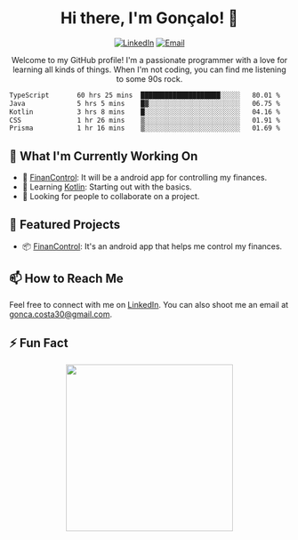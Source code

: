 <h1 align="center">Hi there, I'm Gonçalo! 👋</h1>

<p align="center">
  <!--<a href="https://your-website.com"><img src="https://img.shields.io/badge/-Portfolio-ff69b4" alt="Portfolio"></a>-->
  <a href="https://www.linkedin.com/in/gonçalo-costa-946693229/"><img src="https://img.shields.io/badge/-LinkedIn-0077b5" alt="LinkedIn"></a>
  <a href="mailto:youremail@example.com"><img src="https://img.shields.io/badge/-Email-e74c3c" alt="Email"></a>
</p>

<p align="center">Welcome to my GitHub profile! I'm a passionate programmer with a love for learning all kinds of things. When I'm not coding, you can find me listening to some 90s rock.</p>
<!--START_SECTION:waka-->

```txt
TypeScript       60 hrs 25 mins  ████████████████████░░░░░   80.01 %
Java             5 hrs 5 mins    █▓░░░░░░░░░░░░░░░░░░░░░░░   06.75 %
Kotlin           3 hrs 8 mins    █░░░░░░░░░░░░░░░░░░░░░░░░   04.16 %
CSS              1 hr 26 mins    ▒░░░░░░░░░░░░░░░░░░░░░░░░   01.91 %
Prisma           1 hr 16 mins    ▒░░░░░░░░░░░░░░░░░░░░░░░░   01.69 %
```

<!--END_SECTION:waka-->
## 🚀 What I'm Currently Working On

- 🔭 [FinanControl](https://github.com/Costa-atsoC/FinanControl): It will be a android app for controlling my finances.
- 🌱 Learning [Kotlin](https://kotlinlang.org): Starting out with the basics.
- 👯 Looking for people to collaborate on a project.

## 🌟 Featured Projects

- 📦 [FinanControl](https://github.com/Costa-atsoC/FinanControl): It's an android app that helps me control my finances.

## 📫 How to Reach Me

Feel free to connect with me on [LinkedIn](https://www.linkedin.com/in/gonçalo-costa-946693229/). You can also shoot me an email at gonca.costa30@gmail.com.

## ⚡ Fun Fact

<p align="center">
  <img src="https://user-images.githubusercontent.com/94967933/186885482-cef89a83-9e5e-4edd-b81f-f54ed5b15e6e.jpg" width=300 />
</p>

